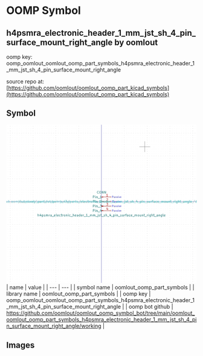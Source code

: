 # OOMP Symbol  
## h4psmra_electronic_header_1_mm_jst_sh_4_pin_surface_mount_right_angle  by oomlout  
  
oomp key: oomp_oomlout_oomlout_oomp_part_symbols_h4psmra_electronic_header_1_mm_jst_sh_4_pin_surface_mount_right_angle  
  
source repo at: [https://github.com/oomlout/oomlout_oomp_part_kicad_symbols](https://github.com/oomlout/oomlout_oomp_part_kicad_symbols)  
## Symbol  
  
[![working.png](working_600.png)](working.png)  
| name | value | 
| --- | --- | 
| symbol name | oomlout_oomp_part_symbols | 
| library name | oomlout_oomp_part_symbols | 
| oomp key | oomp_oomlout_oomlout_oomp_part_symbols_h4psmra_electronic_header_1_mm_jst_sh_4_pin_surface_mount_right_angle | 
| oomp bot github | https://github.com/oomlout/oomlout_oomp_symbol_bot/tree/main/oomlout_oomlout_oomp_part_symbols_h4psmra_electronic_header_1_mm_jst_sh_4_pin_surface_mount_right_angle/working | 
## Images  

